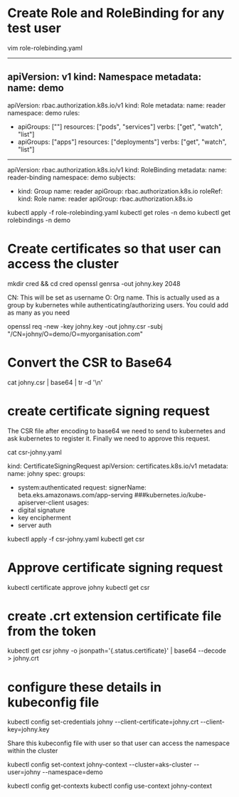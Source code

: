 Create Role and RoleBinding for any test user
=============================================

vim role-rolebinding.yaml

---
apiVersion: v1
kind: Namespace
metadata:
  name: demo
---
apiVersion: rbac.authorization.k8s.io/v1
kind: Role
metadata:
  name: reader
  namespace: demo
rules:
- apiGroups: [""]
  resources: ["pods", "services"]
  verbs: ["get", "watch", "list"]
- apiGroups: ["apps"]
  resources: ["deployments"]
  verbs: ["get", "watch", "list"]
---
apiVersion: rbac.authorization.k8s.io/v1
kind: RoleBinding
metadata:
  name: reader-binding
  namespace: demo
subjects:
- kind: Group
  name: reader
  apiGroup: rbac.authorization.k8s.io
roleRef:
  kind: Role
  name: reader
  apiGroup: rbac.authorization.k8s.io


kubectl apply -f role-rolebinding.yaml
kubectl get roles -n demo
kubectl get rolebindings -n demo


Create certificates so that user can access the cluster
=======================================================

mkdir cred && cd cred
openssl genrsa -out johny.key 2048



CN: This will be set as username
O: Org name. This is actually used as a group by kubernetes while authenticating/authorizing users. You could add as many as you need


openssl req -new -key johny.key -out johny.csr -subj "/CN=johny/O=demo/O=myorganisation.com"

Convert the CSR to Base64
==================================
cat johny.csr | base64 | tr -d '\n'


create certificate signing request
==================================
The CSR file after encoding to base64 we need to send to kubernetes and ask kubernetes to register it. Finally we need to approve this request.

cat csr-johny.yaml

kind: CertificateSigningRequest
apiVersion: certificates.k8s.io/v1
metadata:
  name: johny
spec:
  groups:
  - system:authenticated
  request: <paste base64 string from above step>
  signerName: beta.eks.amazonaws.com/app-serving          ###kubernetes.io/kube-apiserver-client
  usages:
  - digital signature
  - key encipherment
  - server auth

kubectl apply -f csr-johny.yaml
kubectl get csr


Approve certificate signing request
===================================

kubectl certificate approve johny
kubectl get csr


create .crt extension certificate file from the token
=====================================================

kubectl get csr johny -o jsonpath='{.status.certificate}' | base64 --decode > johny.crt


configure these details in kubeconfig file
==========================================

kubectl config set-credentials johny --client-certificate=johny.crt --client-key=johny.key


Share this kubeconfig file with user so that user can access the namespace within the cluster


kubectl config set-context johny-context --cluster=aks-cluster --user=johny --namespace=demo

kubectl config get-contexts
kubectl config use-context johny-context



